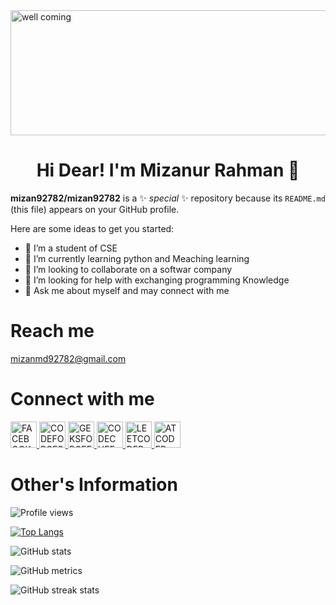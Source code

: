 
<img align="center" src="https://media3.giphy.com/media/4OAxDXv4RdUeg38JYi/giphy.gif?cid=ecf05e47aajwiclal5hqpjmmp15lsal87fgedkbe623kz2ww&rid=giphy.gif&ct=g" alt="well coming" style="width:800px;height:200px;">
<h1 align="center"> Hi Dear! I'm Mizanur Rahman 👋</h1>


**mizan92782/mizan92782** is a ✨ _special_ ✨ repository because its `README.md` (this file) appears on your GitHub profile.

Here are some ideas to get you started:

- 🔭 I’m  a student of CSE
- 🌱 I’m currently learning  python and Meaching learning
- 👯 I’m looking to collaborate on a softwar company
- 🤔 I’m looking for help with exchanging programming Knowledge
- 💬 Ask me about myself and may connect with me
                    

# Reach me 
mizanmd92782@gmail.com


# Connect with me 
 <a href="https://www.facebook.com/profile.php?id=100028321125592" >
 <img src="https://cdn-icons-png.flaticon.com/512/124/124010.png" alt="FACEBOOK" style="width:42px;height:42px;" >
</a>

<a href="https://codeforces.com/profile/mizan92782" >
 <img src="https://play-lh.googleusercontent.com/EkSlLWf2-04k5Y5F_MDLqoXPdo0TyZX3zKdCfsEUDqVB7INUypTOd6AVmkE_X7ej3JuR=w240-h480-rw" alt="CODEFORCES" style="width:42px;height:42px;" >
</a>

<a href="https://auth.geeksforgeeks.org/user/mizanmd92782/" >
 <img src="https://scontent.fcgp6-1.fna.fbcdn.net/v/t1.6435-9/119169043_10158009779444023_1905187057223611079_n.png?_nc_cat=100&ccb=1-7&_nc_sid=09cbfe&_nc_eui2=AeG7_XVXgZOwb-6sxlwxuM1jmgBbYNEf5uSaAFtg0R_m5GIp5Lo7ayW2q95iocr6uoPw2wFHQ3WF29h5B89XTd4a&_nc_ohc=eAWSG35mIOgAX8JShGo&_nc_ht=scontent.fcgp6-1.fna&oh=00_AfDONmskNoPt7Tjx3cPGAOmwfawEhVTildCP4JUNPInNVA&oe=63E59EE8" alt="GEKSFORGEEKS" style="width:42px;height:42px;" >
</a>
 
<a href="https://www.codechef.com/users/mizanur92782" >
 <img src="https://i.pinimg.com/originals/c5/d9/fc/c5d9fc1e18bcf039f464c2ab6cfb3eb6.jpg" alt="CODECHEF" style="width:42px;height:42px;" >
</a>
 
 <a href="https://leetcode.com/mizanmd92782/" >
 <img src="https://scontent.fcgp6-1.fna.fbcdn.net/v/t39.30808-6/305317853_616467910000160_3824851731065368025_n.png?_nc_cat=100&ccb=1-7&_nc_sid=09cbfe&_nc_aid=0&_nc_eui2=AeGsQSWzryq6aZRvJJmv3nunmXM3uNp8eOmZcze42nx46RTv4Kq8uPXrUsE5BevDtqaN8WX5UVwiJ_P6G_NKy5P_&_nc_ohc=rVhamaT31n0AX9GEJNJ&_nc_ht=scontent.fcgp6-1.fna&oh=00_AfCptia0xKbustIdG2TyOgVtn3M_oJDF-2GNADatk-EPPQ&oe=63C3EC9B" alt="LEETCODER" style="width:42px;height:42px;" >
</a>
 
 <a href="https://atcoder.jp/users/Mizanur_Rahman" >
 <img src="https://img.atcoder.jp/assets/atcoder.png" alt="ATCODER" style="width:42px;height:42px;" >
</a>



# Other's Information










 ![Profile views](https://gpvc.arturio.dev/mizan92782)

[![Top Langs](https://github-readme-stats.vercel.app/api/top-langs/?username=mizan92782)](https://github.com/anuraghazra/github-readme-stats)

![GitHub stats](https://github-readme-stats.vercel.app/api?username=mizan92782&show_icons=true) 






![GitHub metrics](https://metrics.lecoq.io/mizan92782)  

![GitHub streak stats](https://streak-stats.demolab.com/?user=mizan92782)  

 
